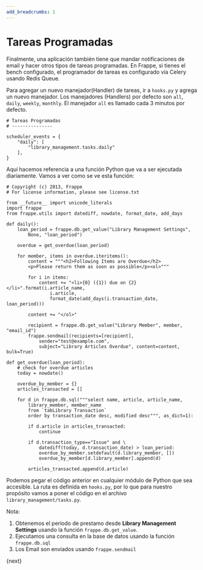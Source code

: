 ```yaml
---
add_breadcrumbs: 1
---
```

# Tareas Programadas

Finalmente, una aplicación también tiene que mandar notificaciones de email y hacer otros tipos de tareas programadas. En Frappe, si tienes el bench configurado, el programador de tareas es configurado vía Celery usando Redis Queue.

Para agregar un nuevo manejador(Handler) de tareas, ir a `hooks.py` y agrega un nuevo manejador. Los manejadores (Handlers) por defecto son `all`, `daily`, `weekly`, `monthly`. El manejador `all` es llamado cada 3 minutos por defecto.

	# Tareas Programadas
	# ---------------

	scheduler_events = {
		"daily": [
			"library_management.tasks.daily"
		],
	}

Aquí hacemos referencia a una función Python que va a ser ejecutada diariamente. Vamos a ver como se ve esta función:

	# Copyright (c) 2013, Frappe
	# For license information, please see license.txt

	from __future__ import unicode_literals
	import frappe
	from frappe.utils import datediff, nowdate, format_date, add_days

	def daily():
		loan_period = frappe.db.get_value("Library Management Settings",
			None, "loan_period")

		overdue = get_overdue(loan_period)

		for member, items in overdue.iteritems():
			content = """<h2>Following Items are Overdue</h2>
			<p>Please return them as soon as possible</p><ol>"""

			for i in items:
				content += "<li>{0} ({1}) due on {2}</li>".format(i.article_name,
					i.article,
					format_date(add_days(i.transaction_date, loan_period)))

			content += "</ol>"

			recipient = frappe.db.get_value("Library Member", member, "email_id")
			frappe.sendmail(recipients=[recipient],
				sender="test@example.com",
				subject="Library Articles Overdue", content=content, bulk=True)

	def get_overdue(loan_period):
		# check for overdue articles
		today = nowdate()

		overdue_by_member = {}
		articles_transacted = []

		for d in frappe.db.sql("""select name, article, article_name,
			library_member, member_name
			from `tabLibrary Transaction`
			order by transaction_date desc, modified desc""", as_dict=1):

			if d.article in articles_transacted:
				continue

			if d.transaction_type=="Issue" and \
				datediff(today, d.transaction_date) > loan_period:
				overdue_by_member.setdefault(d.library_member, [])
				overdue_by_member[d.library_member].append(d)

			articles_transacted.append(d.article)

Podemos pegar el código anterior en cualquier módulo de Python que sea accesible. La ruta es definida en `hooks.py`, por lo que para nuestro propósito vamos a poner el código en el archivo `library_management/tasks.py`.

Nota:

1. Obtenemos el período de prestamo desde **Library Management Settings** usando la función `frappe.db.get_value`.
1. Ejecutamos una consulta en la base de datos usando la función `frappe.db.sql`
1. Los Email son enviados usando `frappe.sendmail`

{next}
